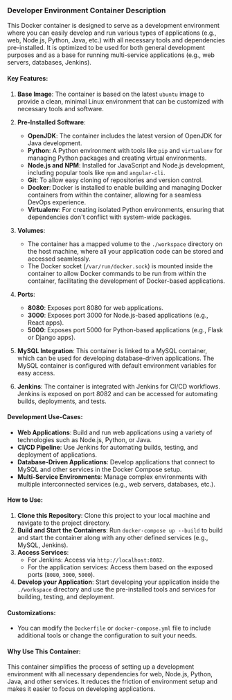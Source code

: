 
### **Developer Environment Container Description**

This Docker container is designed to serve as a development environment where you can easily develop and run various types of applications (e.g., web, Node.js, Python, Java, etc.) with all necessary tools and dependencies pre-installed. It is optimized to be used for both general development purposes and as a base for running multi-service applications (e.g., web servers, databases, Jenkins).

#### **Key Features:**
1. **Base Image**: The container is based on the latest `ubuntu` image to provide a clean, minimal Linux environment that can be customized with necessary tools and software.

2. **Pre-Installed Software**:
    - **OpenJDK**: The container includes the latest version of OpenJDK for Java development.
    - **Python**: A Python environment with tools like `pip` and `virtualenv` for managing Python packages and creating virtual environments.
    - **Node.js and NPM**: Installed for JavaScript and Node.js development, including popular tools like `npm` and `angular-cli`.
    - **Git**: To allow easy cloning of repositories and version control.
    - **Docker**: Docker is installed to enable building and managing Docker containers from within the container, allowing for a seamless DevOps experience.
    - **Virtualenv**: For creating isolated Python environments, ensuring that dependencies don't conflict with system-wide packages.

3. **Volumes**:
    - The container has a mapped volume to the `./workspace` directory on the host machine, where all your application code can be stored and accessed seamlessly.
    - The Docker socket (`/var/run/docker.sock`) is mounted inside the container to allow Docker commands to be run from within the container, facilitating the development of Docker-based applications.

4. **Ports**:
    - **8080**: Exposes port 8080 for web applications.
    - **3000**: Exposes port 3000 for Node.js-based applications (e.g., React apps).
    - **5000**: Exposes port 5000 for Python-based applications (e.g., Flask or Django apps).
  
5. **MySQL Integration**: This container is linked to a MySQL container, which can be used for developing database-driven applications. The MySQL container is configured with default environment variables for easy access.

6. **Jenkins**: The container is integrated with Jenkins for CI/CD workflows. Jenkins is exposed on port 8082 and can be accessed for automating builds, deployments, and tests.

#### **Development Use-Cases:**
- **Web Applications**: Build and run web applications using a variety of technologies such as Node.js, Python, or Java.
- **CI/CD Pipeline**: Use Jenkins for automating builds, testing, and deployment of applications.
- **Database-Driven Applications**: Develop applications that connect to MySQL and other services in the Docker Compose setup.
- **Multi-Service Environments**: Manage complex environments with multiple interconnected services (e.g., web servers, databases, etc.).

#### **How to Use**:
1. **Clone this Repository**: Clone this project to your local machine and navigate to the project directory.
2. **Build and Start the Containers**: Run `docker-compose up --build` to build and start the container along with any other defined services (e.g., MySQL, Jenkins).
3. **Access Services**: 
   - For Jenkins: Access via `http://localhost:8082`.
   - For the application services: Access them based on the exposed ports (`8080`, `3000`, `5000`).
4. **Develop your Application**: Start developing your application inside the `./workspace` directory and use the pre-installed tools and services for building, testing, and deployment.

#### **Customizations**:
- You can modify the `Dockerfile` or `docker-compose.yml` file to include additional tools or change the configuration to suit your needs.

#### **Why Use This Container**:
This container simplifies the process of setting up a development environment with all necessary dependencies for web, Node.js, Python, Java, and other services. It reduces the friction of environment setup and makes it easier to focus on developing applications.

